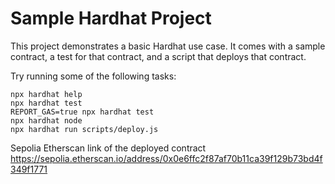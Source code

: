 # Sample Hardhat Project

This project demonstrates a basic Hardhat use case. It comes with a sample contract, a test for that contract, and a script that deploys that contract.

Try running some of the following tasks:

```shell
npx hardhat help
npx hardhat test
REPORT_GAS=true npx hardhat test
npx hardhat node
npx hardhat run scripts/deploy.js
```

Sepolia Etherscan link of the deployed contract
https://sepolia.etherscan.io/address/0x0e6ffc2f87af70b11ca39f129b73bd4f349f1771
